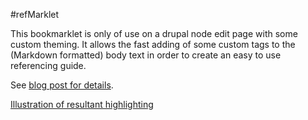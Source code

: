 #refMarklet

This bookmarklet is only of use on a drupal node edit page with some custom theming. It allows the fast adding of some custom tags to the (Markdown formatted) body text in order to create an easy to use referencing guide.

See [blog post for details](http://tombola.github.io/blog/2014/04/17/Markdown-syntax/).

[Illustration of resultant highlighting](http://tombola.github.io/images/referencing_highlights.png)
